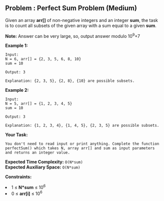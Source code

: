 ## Problem : Perfect Sum Problem (Medium)
Given an array **arr[]** of non-negative integers and an integer **sum**, the task is to count all subsets of the given array with a sum equal to a given **sum**.

**Note:** Answer can be very large, so, output answer modulo 10<sup>9</sup>+7

**Example 1:**
```
Input: 
N = 6, arr[] = {2, 3, 5, 6, 8, 10}
sum = 10

Output: 3

Explanation: {2, 3, 5}, {2, 8}, {10} are possible subsets.
```

**Example 2:**
```
Input: 
N = 5, arr[] = {1, 2, 3, 4, 5}
sum = 10

Output: 3

Explanation: {1, 2, 3, 4}, {1, 4, 5}, {2, 3, 5} are possible subsets.
```

**Your Task:**
```
You don't need to read input or print anything. Complete the function perfectSum() which takes N, array arr[] and sum as input parameters and returns an integer value.
```

**Expected Time Complexity:** ```O(N*sum)```<br>
**Expected Auxiliary Space:** ```O(N*sum)```

**Constraints:**
<li>1 ≤ <b>N*sum</b> ≤ 10<sup>6</sup></li>
<li>0 ≤ <b>arr[i]</b> ≤ 10<sup>6</sup></li>

